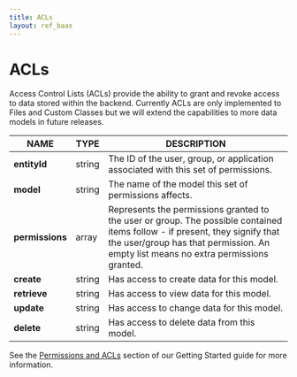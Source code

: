 ```yaml
---
title: ACLs
layout: ref_baas
---
```


# ACLs

Access Control Lists (ACLs) provide the ability to grant and revoke access to data stored within the backend. Currently ACLs are only implemented to Files and Custom Classes but we will extend the capabilities to more data models in future releases. 

NAME | TYPE | DESCRIPTION
-----|-------------|-----
**entityId**|string|The ID of the user, group, or application associated with this set of permissions.
**model**|string|The name of the model this set of permissions affects.
**permissions**|array|Represents the permissions granted to the user or group. The possible contained items follow - if present, they signify that the user/group has that permission. An empty list means no extra permissions granted.
|**create**|string|Has access to create data for this model.
|**retrieve**|string|Has access to view data for this model.
|**update**|string|Has access to change data for this model.
|**delete**|string|Has access to delete data from this model.

See the [Permissions and ACLs](https://docs.catalyze.io/guides/api/latest/permissions_and_acls/README.html) section of our Getting Started guide for more information.

